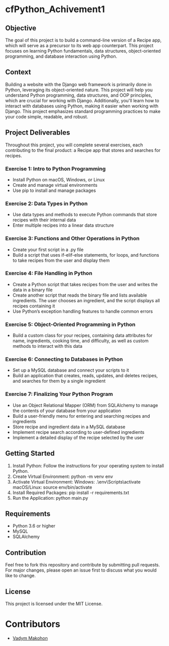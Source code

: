 # cfPython_Achivement1

## Objective

The goal of this project is to build a command-line version of a Recipe app, which will serve as a precursor to its web app counterpart. This project focuses on learning Python fundamentals, data structures, object-oriented programming, and database interaction using Python.

## Context

Building a website with the Django web framework is primarily done in Python, leveraging its object-oriented nature. This project will help you understand Python programming, data structures, and OOP principles, which are crucial for working with Django. Additionally, you'll learn how to interact with databases using Python, making it easier when working with Django. This project emphasizes standard programming practices to make your code simple, readable, and robust.

## Project Deliverables

Throughout this project, you will complete several exercises, each contributing to the final product: a Recipe app that stores and searches for recipes.

### Exercise 1: Intro to Python Programming
- Install Python on macOS, Windows, or Linux
- Create and manage virtual environments
- Use pip to install and manage packages
  
### Exercise 2: Data Types in Python
- Use data types and methods to execute Python commands that store recipes with their internal data
- Enter multiple recipes into a linear data structure

### Exercise 3: Functions and Other Operations in Python
- Create your first script in a .py file
- Build a script that uses if-elif-else statements, for loops, and functions to take recipes from the user and display them

### Exercise 4: File Handling in Python
- Create a Python script that takes recipes from the user and writes the data in a binary file
- Create another script that reads the binary file and lists available ingredients. The user chooses an ingredient, and the script displays all recipes containing it
- Use Python’s exception handling features to handle common errors

### Exercise 5: Object-Oriented Programming in Python
- Build a custom class for your recipes, containing data attributes for name, ingredients, cooking time, and difficulty, as well as custom methods to interact with this data

### Exercise 6: Connecting to Databases in Python
- Set up a MySQL database and connect your scripts to it
- Build an application that creates, reads, updates, and deletes recipes, and searches for them by a single ingredient

### Exercise 7: Finalizing Your Python Program
- Use an Object Relational Mapper (ORM) from SQLAlchemy to manage the contents of your database from your application
- Build a user-friendly menu for entering and searching recipes and ingredients
- Store recipe and ingredient data in a MySQL database
- Implement recipe search according to user-defined ingredients
- Implement a detailed display of the recipe selected by the user

## Getting Started
1. Install Python: Follow the instructions for your operating system to install Python.
2. Create Virtual Environment: python -m venv env
3. Activate Virtual Environment: Windows: .\env\Scripts\activate macOS/Linux: source env/bin/activate
4. Install Required Packages: pip install -r requirements.txt
5. Run the Application: python main.py

## Requirements
- Python 3.6 or higher
- MySQL
- SQLAlchemy

## Contribution
Feel free to fork this repository and contribute by submitting pull requests. For major changes, please open an issue first to discuss what you would like to change.

## License
This project is licensed under the MIT License.

# Contributors
- [Vadym Makohon](https://github.com/VadymMakohon)
